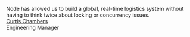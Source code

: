 Node has allowed us to build a global, real-time logistics system without having to think twice about locking or concurrency issues.  
[Curtis Chambers](http://uber.com)  
Engineering Manager
